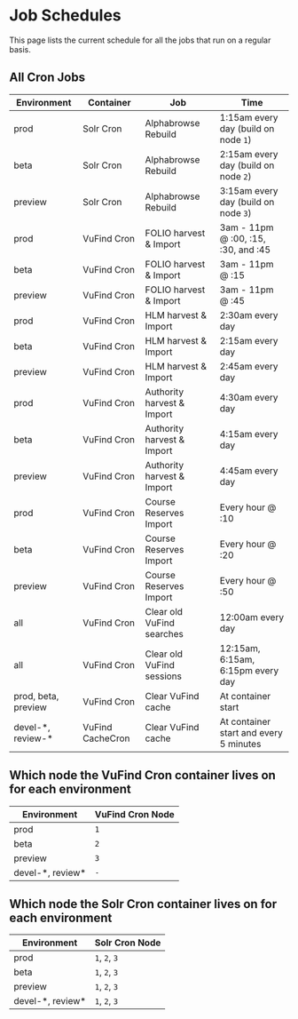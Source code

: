 # Job Schedules

This page lists the current schedule for all the jobs that run on a regular
basis.

## All Cron Jobs

| Environment         | Container        | Job                        | Time                                   |
| ------------------- | ---------------- | -------------------------- | -------------------------------------- |
| prod                | Solr Cron        | Alphabrowse Rebuild        | 1:15am every day (build on node `1`)   | 
| beta                | Solr Cron        | Alphabrowse Rebuild        | 2:15am every day (build on node `2`)   |
| preview             | Solr Cron        | Alphabrowse Rebuild        | 3:15am every day (build on node `3`)   |
| prod                | VuFind Cron      | FOLIO harvest & Import     | 3am - 11pm @ :00, :15, :30, and :45    |
| beta                | VuFind Cron      | FOLIO harvest & Import     | 3am - 11pm @ :15                       |
| preview             | VuFind Cron      | FOLIO harvest & Import     | 3am - 11pm @ :45                       |
| prod                | VuFind Cron      | HLM harvest & Import       | 2:30am every day                       |
| beta                | VuFind Cron      | HLM harvest & Import       | 2:15am every day                       |
| preview             | VuFind Cron      | HLM harvest & Import       | 2:45am every day                       |
| prod                | VuFind Cron      | Authority harvest & Import | 4:30am every day                       |
| beta                | VuFind Cron      | Authority harvest & Import | 4:15am every day                       |
| preview             | VuFind Cron      | Authority harvest & Import | 4:45am every day                       |
| prod                | VuFind Cron      | Course Reserves Import     | Every hour @ :10                       |
| beta                | VuFind Cron      | Course Reserves Import     | Every hour @ :20                       |
| preview             | VuFind Cron      | Course Reserves Import     | Every hour @ :50                       |
| all                 | VuFind Cron      | Clear old VuFind searches  | 12:00am every day                      |
| all                 | VuFind Cron      | Clear old VuFind sessions  | 12:15am, 6:15am, 6:15pm every day      |
| prod, beta, preview | VuFind Cron      | Clear VuFind cache         | At container start                     |
| devel-\*, review-\* | VuFind CacheCron | Clear VuFind cache         | At container start and every 5 minutes |


## Which node the VuFind Cron container lives on for each environment

| Environment        | VuFind Cron Node |
| ------------------ | ---------------- |
| prod               | `1`              |
| beta               | `2`              |
| preview            | `3`              |
| devel-\*, review\* |  `-`             |   

## Which node the Solr Cron container lives on for each environment

| Environment        | Solr Cron Node |
| ------------------ | -------------- |
| prod               | `1`, `2`, `3`  |
| beta               | `1`, `2`, `3`  |
| preview            | `1`, `2`, `3`  |
| devel-\*, review\* | `1`, `2`, `3`  |
